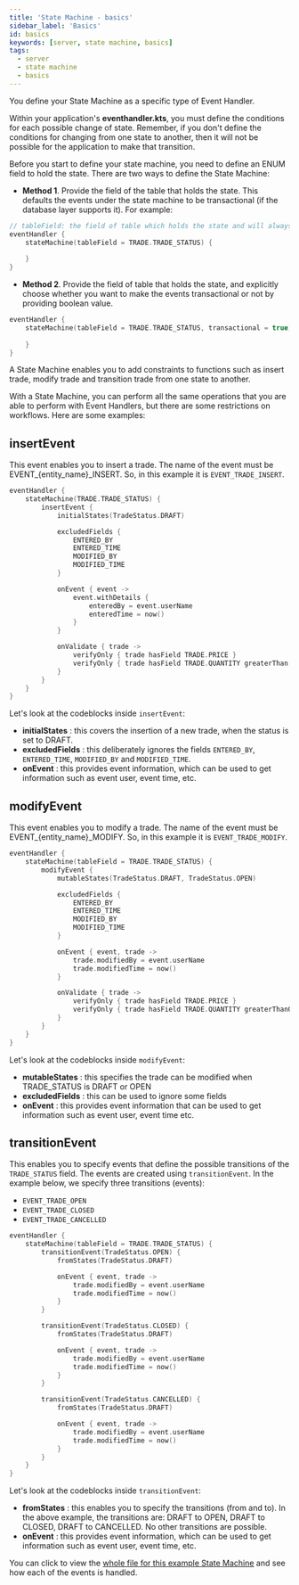 ```yaml
---
title: 'State Machine - basics'
sidebar_label: 'Basics'
id: basics
keywords: [server, state machine, basics]
tags:
  - server
  - state machine
  - basics
---
```


You define your State Machine as a specific type of Event Handler. 

Within your application's **eventhandler.kts**, you must define the conditions for each possible change of state. Remember, if you don't define the conditions for changing from one state to another, then it will not be possible for the application to make that transition.

Before you start to define your state machine, you need to define an ENUM field to hold the state. There are two ways to define the State Machine:


- **Method 1**. Provide the field of the table that holds the state. This defaults the events under the state machine to be transactional (if the database layer supports it). For example:
```kotlin
// tableField: the field of table which holds the state and will always be transaction if the database layer supports it.
eventHandler {
    stateMachine(tableField = TRADE.TRADE_STATUS) {
        
    }
}
```

- **Method 2**. Provide the field of table that holds the state, and explicitly choose whether you want to make the events transactional or not by providing boolean value.
```kotlin
eventHandler {
    stateMachine(tableField = TRADE.TRADE_STATUS, transactional = true) {
        
    }
}
````

A State Machine enables you to add constraints to functions such as insert trade, modify trade and transition trade from one state to another.

With a State Machine, you can perform all the same operations that you are able to perform with Event Handlers, but there are some restrictions on workflows. Here are some examples:

## insertEvent

This event enables you to insert a trade. The name of the event must be EVENT_{entity_name}_INSERT. So, in this example it is `EVENT_TRADE_INSERT`.

```kotlin
eventHandler {
    stateMachine(TRADE.TRADE_STATUS) {
        insertEvent {
            initialStates(TradeStatus.DRAFT)

            excludedFields {
                ENTERED_BY
                ENTERED_TIME
                MODIFIED_BY
                MODIFIED_TIME
            }

            onEvent { event ->
                event.withDetails {
                    enteredBy = event.userName
                    enteredTime = now()
                }
            }

            onValidate { trade ->
                verifyOnly { trade hasField TRADE.PRICE }
                verifyOnly { trade hasField TRADE.QUANTITY greaterThan 0 }
            }
        }
    }
}
```

Let's look at the codeblocks inside `insertEvent`:

- **initialStates** : this covers the insertion of a new trade, when the status is set to DRAFT. 
- **excludedFields** : this deliberately ignores the fields `ENTERED_BY`, `ENTERED_TIME`, `MODIFIED_BY` and `MODIFIED_TIME`. 
- **onEvent** : this provides event information, which can be used to get information such as event user, event time, etc.

## modifyEvent

This event enables you to modify a trade. The name of the event must be EVENT_{entity_name}_MODIFY. So, in this example it is `EVENT_TRADE_MODIFY`.

```kotlin
eventHandler {
    stateMachine(tableField = TRADE.TRADE_STATUS) {
        modifyEvent {
            mutableStates(TradeStatus.DRAFT, TradeStatus.OPEN)

            excludedFields {
                ENTERED_BY
                ENTERED_TIME
                MODIFIED_BY
                MODIFIED_TIME
            }

            onEvent { event, trade ->
                trade.modifiedBy = event.userName
                trade.modifiedTime = now()
            }

            onValidate { trade ->
                verifyOnly { trade hasField TRADE.PRICE }
                verifyOnly { trade hasField TRADE.QUANTITY greaterThanOrEqual 0 }
            }
        }
    }
}
```

Let's look at the codeblocks inside `modifyEvent`:

- **mutableStates** : this specifies the trade can be modified when TRADE_STATUS is DRAFT or OPEN
- **excludedFields** : this can be used to ignore some fields
- **onEvent** : this provides event information that can be used to get information such as event user, event time etc.

## transitionEvent

This enables you to specify events that define the possible transitions of the `TRADE_STATUS` field. The events are created using `transitionEvent`. In the example below, we specify three transitions (events): 

- `EVENT_TRADE_OPEN`
- `EVENT_TRADE_CLOSED`
- `EVENT_TRADE_CANCELLED`

```kotlin
eventHandler {
    stateMachine(tableField = TRADE.TRADE_STATUS) {
        transitionEvent(TradeStatus.OPEN) {
            fromStates(TradeStatus.DRAFT)

            onEvent { event, trade ->
                trade.modifiedBy = event.userName
                trade.modifiedTime = now()
            }
        }

        transitionEvent(TradeStatus.CLOSED) {
            fromStates(TradeStatus.DRAFT)

            onEvent { event, trade ->
                trade.modifiedBy = event.userName
                trade.modifiedTime = now()
            }
        }

        transitionEvent(TradeStatus.CANCELLED) {
            fromStates(TradeStatus.DRAFT)

            onEvent { event, trade ->
                trade.modifiedBy = event.userName
                trade.modifiedTime = now()
            }
        }
    }
}
```

Let's look at the codeblocks inside `transitionEvent`:

- **fromStates** : this enables you to specify the transitions (from and to). In the above example, the transitions are: DRAFT to OPEN, DRAFT to CLOSED, DRAFT to CANCELLED. No other transitions are possible.
- **onEvent** : this provides event information, which can be used to get information such as event user, event time, etc.

You can click to view the [whole file for this example State Machine](../../../server/state-machine/examples/) and see how each of the events is handled.
